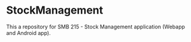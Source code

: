 # StockManagement
This a repository for SMB 215 - Stock Management application (Webapp and Android app).
